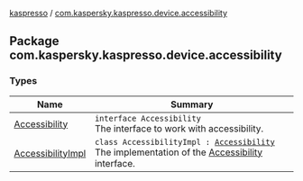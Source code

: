 [kaspresso](../index.md) / [com.kaspersky.kaspresso.device.accessibility](./index.md)

## Package com.kaspersky.kaspresso.device.accessibility

### Types

| Name | Summary |
|---|---|
| [Accessibility](-accessibility/index.md) | `interface Accessibility`<br>The interface to work with accessibility. |
| [AccessibilityImpl](-accessibility-impl/index.md) | `class AccessibilityImpl : `[`Accessibility`](-accessibility/index.md)<br>The implementation of the [Accessibility](-accessibility/index.md) interface. |
